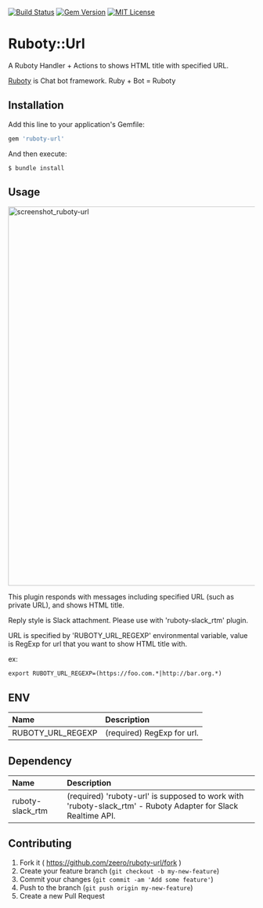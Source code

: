 [![Build Status](https://travis-ci.org/zeero/ruboty-url.svg?branch=master)](https://travis-ci.org/zeero/ruboty-url)
[![Gem Version](https://badge.fury.io/rb/ruboty-url.svg)](https://badge.fury.io/rb/ruboty-url)
[![MIT License](http://img.shields.io/badge/license-MIT-blue.svg?style=flat)](LICENSE.txt)

# Ruboty::Url

A Ruboty Handler + Actions to shows HTML title with specified URL.

[Ruboty](https://github.com/r7kamura/ruboty) is Chat bot framework. Ruby + Bot = Ruboty

## Installation

Add this line to your application's Gemfile:

```ruby
gem 'ruboty-url'
```

And then execute:

    $ bundle install

## Usage

<img width="773" alt="screenshot_ruboty-url" src="https://user-images.githubusercontent.com/105469/37564163-a3ef0bba-2ad3-11e8-886e-58f4c8d73957.png">

This plugin responds with messages including specified URL (such as private URL), and shows HTML title.

Reply style is Slack attachment. Please use with 'ruboty-slack_rtm' plugin.

URL is specified by 'RUBOTY_URL_REGEXP' environmental variable, value is RegExp for url that you want to show HTML title with.

ex:

```
export RUBOTY_URL_REGEXP=(https://foo.com.*|http://bar.org.*)
```

## ENV

|Name|Description|
|:--|:--|
|RUBOTY_URL_REGEXP|(required) RegExp for url.|

## Dependency

|Name|Description|
|:--|:--|
|ruboty-slack_rtm|(required) 'ruboty-url' is supposed to work with 'ruboty-slack_rtm' - Ruboty Adapter for Slack Realtime API.|

## Contributing

1. Fork it ( https://github.com/zeero/ruboty-url/fork )
2. Create your feature branch (`git checkout -b my-new-feature`)
3. Commit your changes (`git commit -am 'Add some feature'`)
4. Push to the branch (`git push origin my-new-feature`)
5. Create a new Pull Request

